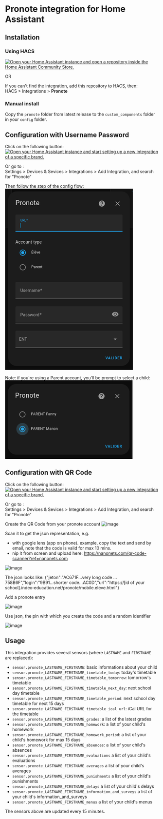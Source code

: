 # Pronote integration for Home Assistant

## Installation

### Using HACS

[![Open your Home Assistant instance and open a repository inside the Home Assistant Community Store.](https://my.home-assistant.io/badges/hacs_repository.svg)](https://my.home-assistant.io/redirect/hacs_repository/?owner=delphiki&repository=hass-pronote&category=integration)

OR

If you can't find the integration, add this repository to HACS, then:  
HACS > Integrations > **Pronote**

### Manual install

Copy the `pronote` folder from latest release to the `custom_components` folder in your `config` folder.

## Configuration with Username Password

Click on the following button:  
[![Open your Home Assistant instance and start setting up a new integration of a specific brand.](https://my.home-assistant.io/badges/brand.svg)](https://my.home-assistant.io/redirect/brand/?brand=pronote)  

Or go to :  
Settings > Devices & Sevices > Integrations > Add Integration, and search for "Pronote"

Then follow the step of the config flow:  
![Pronote config flow](doc/config_flow.png)

Note: if you're using a Parent account, you'll be prompt to select a child:  
![Pronote config flow](doc/config_flow_parent.png)


## Configuration with QR Code

Click on the following button:  
[![Open your Home Assistant instance and start setting up a new integration of a specific brand.](https://my.home-assistant.io/badges/brand.svg)](https://my.home-assistant.io/redirect/brand/?brand=pronote)  

Or go to :  
Settings > Devices & Sevices > Integrations > Add Integration, and search for "Pronote"

Create the QR Code from your pronote account
![image](https://github.com/vingerha/hass-pronote/assets/44190435/93d75362-b9ab-4844-abdf-0df771fd0602)

Scan it to get the json representation, e.g. 
- with google lens (app on phone). example, copy the text and send by email, note that the code is valid for max 10 mins.
- nip it from screen and upload here: https://nanonets.com/qr-code-scanner?ref=nanonets.com

![image](https://github.com/vingerha/hass-pronote/assets/44190435/85d0385f-b4d3-45f2-8192-991eb7da8519)

The json looks like:
{"jeton":"AC671F...very long code ... 758B6F","login":"9B91...shorter code...AC0D","url":"https://[id of your school].index-education.net/pronote/mobile.eleve.html"}

Add a pronote entry

![image](https://github.com/vingerha/hass-pronote/assets/44190435/88043fb7-3ac3-47c8-9ac8-5ce0f6bb0056)

Use json, the pin with which you create the code and a random identifier

![image](https://github.com/vingerha/hass-pronote/assets/44190435/76b68074-2815-46ac-bcdd-24b2299aa9cd)









## Usage

This integration provides several sensors (where `LASTNAME` and `FIRSTNAME` are replaced):
* `sensor.pronote_LASTNAME_FIRSTNAME`: basic informations about your child
* `sensor.pronote_LASTNAME_FIRSTNAME_timetable_today`: today's timetable
* `sensor.pronote_LASTNAME_FIRSTNAME_timetable_tomorrow`: tomorrow's timetable
* `sensor.pronote_LASTNAME_FIRSTNAME_timetable_next_day`: next school day timetable
* `sensor.pronote_LASTNAME_FIRSTNAME_timetable_period`: next school day timetable for next 15 days
* `sensor.pronote_LASTNAME_FIRSTNAME_timetable_ical_url`: iCal URL for the timetable
* `sensor.pronote_LASTNAME_FIRSTNAME_grades`: a list of the latest grades
* `sensor.pronote_LASTNAME_FIRSTNAME_homework`: a list of your child's homework
* `sensor.pronote_LASTNAME_FIRSTNAME_homework_period`: a list of your child's homework for max 15 days
* `sensor.pronote_LASTNAME_FIRSTNAME_absences`: a list of your child's absences
* `sensor.pronote_LASTNAME_FIRSTNAME_evaluations` a list of your child's evaluations
* `sensor.pronote_LASTNAME_FIRSTNAME_averages` a list of your child's averages
* `sensor.pronote_LASTNAME_FIRSTNAME_punishments` a list of your child's punishments
* `sensor.pronote_LASTNAME_FIRSTNAME_delays` a list of your child's delays
* `sensor.pronote_LASTNAME_FIRSTNAME_information_and_surveys` a list of your child's information_and_surveys
* `sensor.pronote_LASTNAME_FIRSTNAME_menus` a list of your child's menus

The sensors above are updated every 15 minutes.

